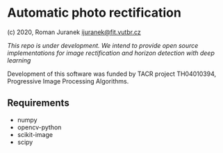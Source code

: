 # Automatic photo rectification
(c) 2020, Roman Juranek <ijuranek@fit.vutbr.cz>

*This repo is under development. We intend to provide open source implementations for image rectification and horizon detection with deep learning*

Development of this software was funded by TACR project TH04010394, Progressive Image Processing Algorithms.

## Requirements
* numpy
* opencv-python
* scikit-image
* scipy

